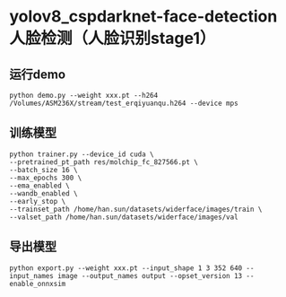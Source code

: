 # yolov8_cspdarknet-face-detection 人脸检测（人脸识别stage1） 

## 运行demo
```shell
python demo.py --weight xxx.pt --h264 /Volumes/ASM236X/stream/test_erqiyuanqu.h264 --device mps
```

## 训练模型
```shell
python trainer.py --device_id cuda \
--pretrained_pt_path res/molchip_fc_827566.pt \
--batch_size 16 \
--max_epochs 300 \
--ema_enabled \
--wandb_enabled \
--early_stop \
--trainset_path /home/han.sun/datasets/widerface/images/train \
--valset_path /home/han.sun/datasets/widerface/images/val
```

## 导出模型
```shell
python export.py --weight xxx.pt --input_shape 1 3 352 640 --input_names image --output_names output --opset_version 13 --enable_onnxsim
```
